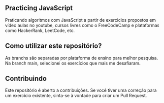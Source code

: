 ## Practicing JavaScript

Praticando algoritmos com JavaScript a partir de exercicios propostos em vídeo aulas no youtube, cursos livres como o FreeCodeCamp e plataformas como HackerRank, LeetCode, etc.

## Como utilizar este repositório? 

As branchs são separadas por plataforma de ensino para melhor pesquisa. Na branch main, selecionei os exercícios que mais me desafiaram.

## Contribuindo

Este repositório é aberto a contribuições. Se você tiver uma correção para um exercício existente, sinta-se à vontade para criar um Pull Request.
